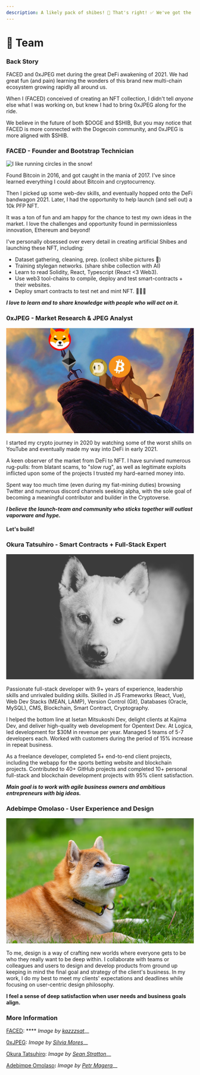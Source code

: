 ```yaml
---
description: A likely pack of shibes! 🐾 That's right! ✅ We've got the stuff! 💪🏼
---
```


# 👥 Team

### Back Story &#x20;

FACED and 0xJPEG met during the great DeFi awakening of 2021. We had great fun (and pain) learning the wonders of this brand new multi-chain ecosystem growing rapidly all around us.

When I (FACED) conceived of creating an NFT collection, I didn't tell _anyone_ else what I was working on, but knew I had to bring 0xJPEG along for the ride.

We believe in the future of both $DOGE and $SHIB, But you may notice that FACED is more connected with the Dogecoin community, and 0xJPEG is more aligned with $SHIB.

### FACED - Founder and Bootstrap Technician

![I like running circles in the snow!](../.gitbook/assets/shiba-inu-3087207\_1280.jpg)

Found Bitcoin in 2016, and got caught in the mania of 2017. I've since learned everything I could about Bitcoin and cryptocurrency. &#x20;

Then I picked up some web-dev skills, and eventually hopped onto the DeFi bandwagon 2021. Later, I had the opportunity to help launch (and sell out) a 10k PFP NFT.&#x20;

It was a ton of fun and am happy for the chance to test my own ideas in the market. I love the challenges and opportunity found in permissionless innovation, Ethereum and beyond!

I've personally obsessed over every detail in creating artificial Shibes and launching these NFT, including:

* Dataset gathering, cleaning, prep. (collect shibe pictures 🥰)
* Training stylegan networks. (share shibe collection with AI)
* Learn to read Solidity, React, Typescript (React <3 Web3).
* Use web3 tool-chains to compile, deploy and test smart-contracts + their websites.
* Deploy smart contracts to test net and mint NFT. 🚀🚀🚀

_**I love to learn and to share knowledge with people who will act on it.**_&#x20;

### 0xJPEG - Market Research & JPEG Analyst

![I sniffed something!](<../.gitbook/assets/image (1).png>)

I started my crypto journey in 2020 by watching some of the worst shills on YouTube and eventually made my way into DeFi in early 2021.

A keen observer of the market from DeFi to NFT. I have survived numerous rug-pulls: from blatant scams, to "slow rug", as well as legitimate exploits inflicted upon some of the projects I trusted my hard-earned money into.&#x20;

Spent way too much time (even during my fiat-mining duties) browsing Twitter and numerous discord channels seeking alpha, with the sole goal of becoming a meaningful contributor and builder in the Cryptoverse.

_**I believe the launch-team and community who sticks together will outlast vaporware and hype.**_&#x20;

#### **Let's build!**

### Okura Tatsuhiro - Smart Contracts + Full-Stack Expert

![Did someone mention a walk?](../.gitbook/assets/sean-stratton-IMr1gzYD8tE-unsplash.jpg)

Passionate full-stack developer with 9+ years of experience, leadership skills and unrivaled building skills. Skilled in JS Frameworks (React, Vue), Web Dev Stacks (MEAN, LAMP), Version Control (Git), Databases (Oracle, MySQL), CMS, Blockchain, Smart Contract, Cryptography.&#x20;

I helped the bottom line at Isetan Mitsukoshi Dev, delight clients at Kajima Dev, and deliver high-quality web development for Opentext Dev. At Logica, led development for $30M in revenue per year. Managed 5 teams of 5-7 developers each. Worked with customers during the period of 15% increase in repeat business.

As a freelance developer, completed 5+ end-to-end client projects, including the webapp for the sports betting website and blockchain projects. Contributed to 40+ GitHub projects and completed 10+ personal full-stack and blockchain development projects with 95% client satisfaction.&#x20;

_**Main goal is to work with agile business owners and ambitious entrepreneurs with big ideas.**_

### Adebimpe Omolaso **- User Experience and Design**

![Is that a treat for me?](<../.gitbook/assets/image (6).png>)

To me, design is a way of crafting new worlds where everyone gets to be who they really want to be deep within. I collaborate with teams or colleagues and users to design and develop products from ground up keeping in mind the final goal and strategy of the client's business. In my work, I do my best to meet my clients' expectations and deadlines while focusing on user-centric design philosophy.

**I feel a sense of deep satisfaction when user needs and business goals align.**&#x20;

### More Information

[FACED](https://github.com/ShibeFaceSkrill/ShibeFaceSkrill): **** _Image by_ [_kazzzsat_](https://pixabay.com/users/kazzzsat-7677733/)__

[0xJPEG](https://twitter.com/0x\_JPEGs): _Image by_ [_Silvia Mores_](https://www.silviamores.com)__

[Okura Tatsuhiro](https://github.com/TopTecShare/): _Image by_ [_Sean Stratton_](https://unsplash.com/@seanstratton)__

[Adebimpe Omolaso](https://www.adebimpeomolaso.com)**:** _Image by_ [_Petr Magera_](https://unsplash.com/@mpetrucho)__
